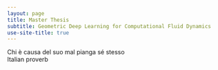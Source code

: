 ```yaml
---
layout: page
title: Master Thesis
subtitle: Geometric Deep Learning for Computational Fluid Dynamics
use-site-title: true
---
```



Chi è causa del suo mal pianga sé stesso  
Italian proverb
